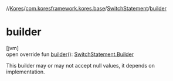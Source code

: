//[Kores](../../../index.md)/[com.koresframework.kores.base](../index.md)/[SwitchStatement](index.md)/[builder](builder.md)

# builder

[jvm]\
open override fun [builder](builder.md)(): [SwitchStatement.Builder](-builder/index.md)

This builder may or may not accept null values, it depends on implementation.
